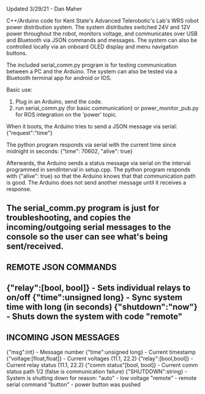 Updated 3/29/21 - Dan Maher

C++/Arduino code for Kent State's Advanced Telerobotic's Lab's WRS robot power distribution system. The system distributes switched 24V and 12V power throughout the robot, monitors voltage, and communicates over USB and Bluetooth via JSON commands and messages. The system can also be controlled locally via an onboard OLED display and menu navigation buttons. 

The included serial_comm.py program is for testing communication between a PC and the Arduino. The system can also be tested via a Bluetooth terminal app for android or IOS.


Basic use:
1) Plug in an Arduino, send the code. 
2) run serial_comm.py (for basic communication) or power_monitor_pub.py for ROS integration on the 'power' topic.

When it boots, the Arduino tries to send a JSON message via serial:
{"request":"time"}

The python program responds via serial with the current time since midnight in seconds:
{"time": 70602, "alive": true}

Afterwards, the Arduino sends a status message via serial on the interval programmed in sendInterval in setup.cpp. The python program responds with {"alive": true} so that the Arduino knows that that communication path is good. The Arduino does not send another message until it receives a response.

The serial_comm.py program is just for troubleshooting, and copies the incoming/outgoing serial messages to the console so the user can see what's being sent/received.
---------------------------------------------------------------------------
REMOTE JSON COMMANDS
---------------------------------------------------------------------------
{"relay":[bool, bool]}		-		Sets individual relays to on/off
{"time":unsigned long}		-		Sync system time with long (in seconds)
{"shutdown":"now"}		-		Shuts down the system with code "remote"
---------------------------------------------------------------------------
INCOMING JSON MESSAGES
---------------------------------------------------------------------------
{"msg":int}			-		Message number
{"time":unsigned long}		-		Current timestamp
{"voltage:[float,float]}	-		Current voltages (11.1, 22.2)
{"relay":[bool,bool]}		-		Current relay status (11.1, 22.2)
{"comm status"[bool, bool]}	-		Current comm status path 1/2 (false is communication failure)
{"SHUTDOWN":string} 		-		System is shutting down for reason:
							"auto" - low voltage
							"remote" - remote serial command
							"button" - power button was pushed		
